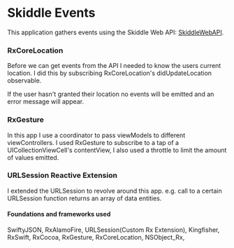 <h1>Skiddle Events</h1>

<p>This application gathers events using the Skiddle Web API: <a href="https://github.com/Skiddle/web-api" target="_blank">SkiddleWebAPI</a>.</p>

<h3>RxCoreLocation</h3>
<p>Before we can get events from the API I needed to know the users current location. I did this by subscribing RxCoreLocation's didUpdateLocation observable. <p>
<p>If the user hasn't granted their location no events will be emitted and an error message will appear.</p>

<h3>RxGesture</h3>
<p>In this app I use a coordinator to pass viewModels to different viewControllers. I used RxGesture to subscribe to a tap of a UICollectionViewCell's contentView, I also used a throttle to limit the amount of values emitted.</p>

<h3>URLSession Reactive Extension</h3>
<p>I extended the URLSession to revolve around this app. e.g. call to a certain URLSession function returns an array of data entities.</p>

<h4>Foundations and frameworks used</h4>
<p>SwiftyJSON, RxAlamoFire, URLSession(Custom Rx Extension), Kingfisher, RxSwift, RxCocoa, RxGesture, RxCoreLocation, NSObject_Rx, </p>
